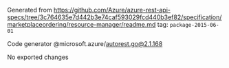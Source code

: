 Generated from https://github.com/Azure/azure-rest-api-specs/tree/3c764635e7d442b3e74caf593029fcd440b3ef82/specification/marketplaceordering/resource-manager/readme.md tag: `package-2015-06-01`

Code generator @microsoft.azure/autorest.go@2.1.168

No exported changes